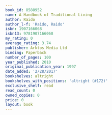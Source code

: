 ```yaml
---
book_id: 8588952
name: A Handbook of Traditional Living
author: Raido
author_l-f: 'Raido, Raido'
isbn: 1907166068
isbn13: 9781907166068
my_rating: 0
average_rating: 3.74
publisher: Arktos Media Ltd
binding: Paperback
number_of_pages: 100
year_published: 2010
original_publication_year: 1997
date_added: '2/28/2017'
bookshelves: altright
bookshelves_with_positions: 'altright (#172)'
exclusive_shelf: read
read_count: 0
owned_copies: 0
price: 0
layout: book
---
```

